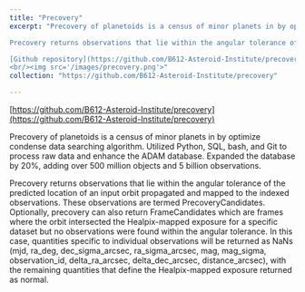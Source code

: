 ```yaml
---
title: "Precovery"
excerpt: "Precovery of planetoids is a census of minor planets in by optimize condense data searching algorithm. Utilized Python, SQL, bash, and Git to process raw data and enhance the ADAM database. Expanded the database by 20%, adding over 500 million objects and 5 billion observations.

Precovery returns observations that lie within the angular tolerance of the predicted location of an input orbit propagated and mapped to the indexed observations. These observations are termed PrecoveryCandidates. Optionally, precovery can also return FrameCandidates which are frames where the orbit intersected the Healpix-mapped exposure for a specific dataset but no observations were found within the angular tolerance. In this case, quantities specific to individual observations will be returned as NaNs (mjd, ra_deg, dec_sigma_arcsec, ra_sigma_arcsec, mag, mag_sigma, observation_id, delta_ra_arcsec, delta_dec_arcsec, distance_arcsec), with the remaining quantities that define the Healpix-mapped exposure returned as normal

[Github repository](https://github.com/B612-Asteroid-Institute/precovery)
<br/><img src='/images/precovery.png'>"
collection: "https://github.com/B612-Asteroid-Institute/precovery"

---
```


[https://github.com/B612-Asteroid-Institute/precovery](https://github.com/B612-Asteroid-Institute/precovery)

Precovery of planetoids is a census of minor planets in by optimize condense data searching algorithm. Utilized Python, SQL, bash, and Git to process raw data and enhance the ADAM database. Expanded the database by 20%, adding over 500 million objects and 5 billion observations.

Precovery returns observations that lie within the angular tolerance of the predicted location of an input orbit propagated and mapped to the indexed observations. These observations are termed PrecoveryCandidates. Optionally, precovery can also return FrameCandidates which are frames where the orbit intersected the Healpix-mapped exposure for a specific dataset but no observations were found within the angular tolerance. In this case, quantities specific to individual observations will be returned as NaNs (mjd, ra_deg, dec_sigma_arcsec, ra_sigma_arcsec, mag, mag_sigma, observation_id, delta_ra_arcsec, delta_dec_arcsec, distance_arcsec), with the remaining quantities that define the Healpix-mapped exposure returned as normal.
